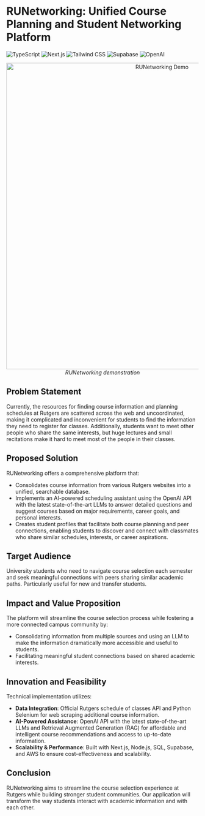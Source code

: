 # RUNetworking: Unified Course Planning and Student Networking Platform

![TypeScript](https://img.shields.io/badge/TypeScript-007ACC?style=for-the-badge&logo=typescript&logoColor=white)
![Next.js](https://img.shields.io/badge/Next.js-000000?style=for-the-badge&logo=next.js&logoColor=white)
![Tailwind CSS](https://img.shields.io/badge/Tailwind_CSS-38B2AC?style=for-the-badge&logo=tailwind-css&logoColor=white)
![Supabase](https://img.shields.io/badge/Supabase-3ECF8E?style=for-the-badge&logo=supabase&logoColor=white)
![OpenAI](https://img.shields.io/badge/OpenAI-412991?style=for-the-badge&logo=openai&logoColor=white)

<div align="center">
  <img src="./assets/Verizon Challenge Demo.gif" alt="RUNetworking Demo" width="800"/>
  <br />
  <em>RUNetworking demonstration</em>
</div>

## Problem Statement
Currently, the resources for finding course information and planning schedules at Rutgers are scattered across the web and uncoordinated, making it complicated and inconvenient for students to find the information they need to register for classes. Additionally, students want to meet other people who share the same interests, but huge lectures and small recitations make it hard to meet most of the people in their classes.

## Proposed Solution
RUNetworking offers a comprehensive platform that:
- Consolidates course information from various Rutgers websites into a unified, searchable database.
- Implements an AI-powered scheduling assistant using the OpenAI API with the latest state-of-the-art LLMs to answer detailed questions and suggest courses based on major requirements, career goals, and personal interests.
- Creates student profiles that facilitate both course planning and peer connections, enabling students to discover and connect with classmates who share similar schedules, interests, or career aspirations.

## Target Audience
University students who need to navigate course selection each semester and seek meaningful connections with peers sharing similar academic paths. Particularly useful for new and transfer students.

## Impact and Value Proposition
The platform will streamline the course selection process while fostering a more connected campus community by:
- Consolidating information from multiple sources and using an LLM to make the information dramatically more accessible and useful to students.
- Facilitating meaningful student connections based on shared academic interests.

## Innovation and Feasibility
Technical implementation utilizes:
- **Data Integration**: Official Rutgers schedule of classes API and Python Selenium for web scraping additional course information.
- **AI-Powered Assistance**: OpenAI API with the latest state-of-the-art LLMs and Retrieval Augmented Generation (RAG) for affordable and intelligent course recommendations and access to up-to-date information.
- **Scalability & Performance**: Built with Next.js, Node.js, SQL, Supabase, and AWS to ensure cost-effectiveness and scalability.

## Conclusion
RUNetworking aims to streamline the course selection experience at Rutgers while building stronger student communities. Our application will transform the way students interact with academic information and with each other.
